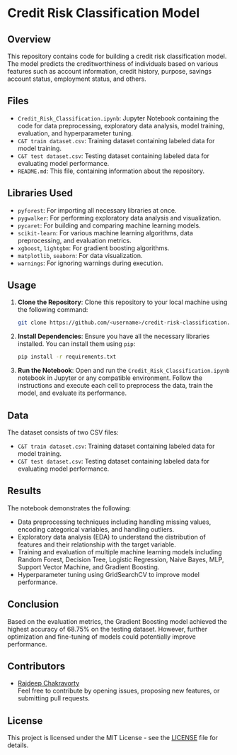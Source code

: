 # Credit Risk Classification Model

## Overview

This repository contains code for building a credit risk classification model. The model predicts the creditworthiness of individuals based on various features such as account information, credit history, purpose, savings account status, employment status, and others.

## Files

- `Credit_Risk_Classification.ipynb`: Jupyter Notebook containing the code for data preprocessing, exploratory data analysis, model training, evaluation, and hyperparameter tuning.
- `C&T train dataset.csv`: Training dataset containing labeled data for model training.
- `C&T test dataset.csv`: Testing dataset containing labeled data for evaluating model performance.
- `README.md`: This file, containing information about the repository.

## Libraries Used

- `pyforest`: For importing all necessary libraries at once.
- `pygwalker`: For performing exploratory data analysis and visualization.
- `pycaret`: For building and comparing machine learning models.
- `scikit-learn`: For various machine learning algorithms, data preprocessing, and evaluation metrics.
- `xgboost`, `lightgbm`: For gradient boosting algorithms.
- `matplotlib`, `seaborn`: For data visualization.
- `warnings`: For ignoring warnings during execution.

## Usage

1. **Clone the Repository**: Clone this repository to your local machine using the following command:

   ```bash
   git clone https://github.com/<username>/credit-risk-classification.git
   ```

2. **Install Dependencies**: Ensure you have all the necessary libraries installed. You can install them using `pip`:

   ```bash
   pip install -r requirements.txt
   ```

3. **Run the Notebook**: Open and run the `Credit_Risk_Classification.ipynb` notebook in Jupyter or any compatible environment. Follow the instructions and execute each cell to preprocess the data, train the model, and evaluate its performance.

## Data

The dataset consists of two CSV files:

- `C&T train dataset.csv`: Training dataset containing labeled data for model training.
- `C&T test dataset.csv`: Testing dataset containing labeled data for evaluating model performance.

## Results

The notebook demonstrates the following:

- Data preprocessing techniques including handling missing values, encoding categorical variables, and handling outliers.
- Exploratory data analysis (EDA) to understand the distribution of features and their relationship with the target variable.
- Training and evaluation of multiple machine learning models including Random Forest, Decision Tree, Logistic Regression, Naive Bayes, MLP, Support Vector Machine, and Gradient Boosting.
- Hyperparameter tuning using GridSearchCV to improve model performance.

## Conclusion

Based on the evaluation metrics, the Gradient Boosting model achieved the highest accuracy of 68.75% on the testing dataset. However, further optimization and fine-tuning of models could potentially improve performance.

## Contributors

- [Rajdeep Chakravorty](https://github.com/RajDeep-Chakravorty) <br>
Feel free to contribute by opening issues, proposing new features, or submitting pull requests.

## License

This project is licensed under the MIT License - see the [LICENSE](https://github.com/RajDeep-Chakravorty/COGNORISE-HACKATHON-C-T-BANK-CREDIT-CLASSIFICATION/blob/main/LICENSE) file for details.
